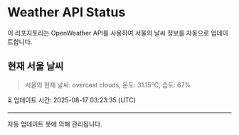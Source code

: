 
# Weather API Status

이 리포지토리는 OpenWeather API를 사용하여 서울의 날씨 정보를 자동으로 업데이트합니다.

## 현재 서울 날씨
> 서울의 현재 날씨: overcast clouds, 온도: 31.15°C, 습도: 67%

⏳ 업데이트 시간: 2025-08-17 03:23:35 (UTC)

---
자동 업데이트 봇에 의해 관리됩니다.
